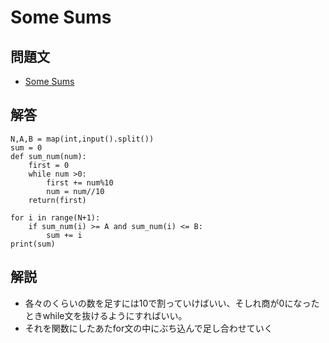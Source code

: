 # Some Sums
## 問題文
- [Some Sums](https://atcoder.jp/contests/abc083/tasks/abc083_b)
## 解答
```
N,A,B = map(int,input().split())
sum = 0
def sum_num(num):
    first = 0
    while num >0:
        first += num%10
        num = num//10
    return(first)
    
for i in range(N+1):
    if sum_num(i) >= A and sum_num(i) <= B:
        sum += i
print(sum)
```
## 解説
- 各々のくらいの数を足すには10で割っていけばいい、そしれ商が0になったときwhile文を抜けるようにすればいい。
- それを関数にしたあたfor文の中にぶち込んで足し合わせていく